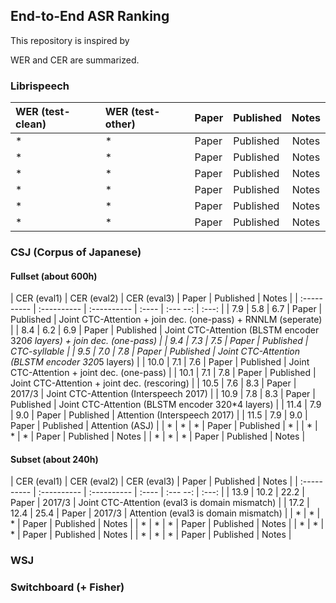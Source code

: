 ## End-to-End ASR Ranking
This repository is inspired by

WER and CER are summarized.



### Librispeech

| WER (test-clean) | WER (test-other) | Paper | Published | Notes |
| :--------------- | :--------------- | :---- | :-------- | :---: |
| * | * | Paper | Published | Notes |
| * | * | Paper | Published | Notes |
| * | * | Paper | Published | Notes |
| * | * | Paper | Published | Notes |
| * | * | Paper | Published | Notes |
| * | * | Paper | Published | Notes |


### CSJ (Corpus of Japanese)
#### Fullset (about 600h)
| CER (eval1) | CER (eval2) | CER (eval3) | Paper | Published | Notes |
| :---------- | :---------- | :---------- | :---- | :---  --: | :---: |
| 7.9 | 5.8 | 6.7 | Paper | Published | Joint CTC-Attention + join dec. (one-pass) + RNNLM (seperate) |
| 8.4 | 6.2 | 6.9 | Paper | Published | Joint CTC-Attention (BLSTM encoder 320*6 layers) + join dec. (one-pass) |
| 9.4 | 7.3 | 7.5 | Paper | Published | CTC-syllable |
| 9.5 | 7.0 | 7.8 | Paper | Published | Joint CTC-Attention (BLSTM encoder 320*5 layers) |
| 10.0 | 7.1 | 7.6 | Paper | Published | Joint CTC-Attention + joint dec. (one-pass) |
| 10.1 | 7.1 | 7.8 | Paper | Published | Joint CTC-Attention + joint dec. (rescoring) |
| 10.5 | 7.6 | 8.3 | Paper | 2017/3 | Joint CTC-Attention (Interspeech 2017) |
| 10.9 | 7.8 | 8.3 | Paper | Published | Joint CTC-Attention (BLSTM encoder 320*4 layers) |
| 11.4 | 7.9 | 9.0 | Paper | Published | Attention (Interspeech 2017) |
| 11.5 | 7.9 | 9.0 | Paper | Published | Attention (ASJ) |
| * | * | * | Paper | Published | * |
| * | * | * | Paper | Published | Notes |
| * | * | * | Paper | Published | Notes |

#### Subset (about 240h)
| CER (eval1) | CER (eval2) | CER (eval3) | Paper | Published | Notes |
| :---------- | :---------- | :---------- | :---- | :---  --: | :---: |
| 13.9 | 10.2 | 22.2 | Paper | 2017/3 | Joint CTC-Attention (eval3 is domain mismatch) |
| 17.2 | 12.4 | 25.4 | Paper | 2017/3 | Attention (eval3 is domain mismatch) |
| * | * | * | Paper | Published | Notes |
| * | * | * | Paper | Published | Notes |
| * | * | * | Paper | Published | Notes |
| * | * | * | Paper | Published | Notes |

### WSJ



### Switchboard (+ Fisher)
